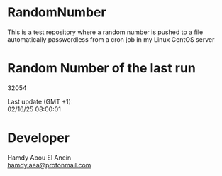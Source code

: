 # RandomNumber    
This is a test repository where a random number is pushed to a file automatically passwordless from a cron job in my Linux CentOS server    
# Random Number of the last run   
32054
      
Last update (GMT +1)    
02/16/25 08:00:01
# Developer    
Hamdy Abou El Anein   
hamdy.aea@protonmail.com
